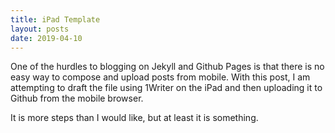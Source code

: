 ```yaml
---
title: iPad Template
layout: posts
date: 2019-04-10
---
```


One of the hurdles to blogging on Jekyll and Github Pages is that there is no easy way to compose and upload posts from mobile. With this post, I am attempting to draft the file using 1Writer on the iPad and then uploading it to Github from the mobile browser.

It is more steps than I would like, but at least it is something. 
